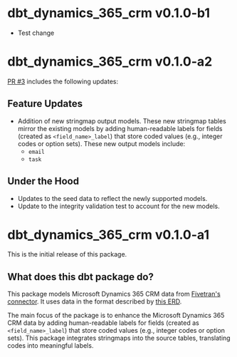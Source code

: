 # dbt_dynamics_365_crm v0.1.0-b1
- Test change

# dbt_dynamics_365_crm v0.1.0-a2

[PR #3](https://github.com/fivetran/dbt_dynamics_365_crm/pull/3) includes the following updates:

## Feature Updates
- Addition of new stringmap output models. These new stringmap tables mirror the existing models by adding human-readable labels for fields (created as `<field_name>_label`) that store coded values (e.g., integer codes or option sets). These new output models include:
    - `email`
    - `task`

## Under the Hood
- Updates to the seed data to reflect the newly supported models.
- Update to the integrity validation test to account for the new models.

# dbt_dynamics_365_crm v0.1.0-a1
This is the initial release of this package.

## What does this dbt package do?

This package models Microsoft Dynamics 365 CRM data from [Fivetran's connector](https://fivetran.com/docs/connectors/applications/microsoft-dynamics/dynamics365crm). It uses data in the format described by [this ERD](https://fivetran.com/docs/connectors/applications/microsoft-dynamics/dynamics365crm#schemainformation).

The main focus of the package is to enhance the Microsoft Dynamics 365 CRM data by adding human-readable labels for fields (created as `<field_name>_label`) that store coded values (e.g., integer codes or option sets). This package integrates stringmaps into the source tables, translating codes into meaningful labels.
